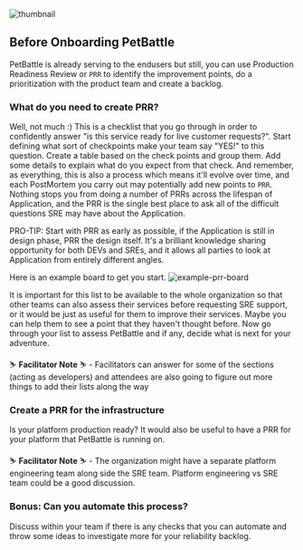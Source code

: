 ![thumbnail](../images/discovery.png)
## Before Onboarding PetBattle
PetBattle is already serving to the endusers but still, you can use Production Readiness Review or `PRR` to identify the improvement points, do a prioritization with the product team and create a backlog.

### What do you need to create PRR?
Well, not much :) This is a checklist that you go through in order to confidently answer "is this service ready for live customer requests?". Start defining what sort of checkpoints make your team say "YES!" to this question. Create a table based on the check points and group them. Add some details to explain what do you expect from that check. And remember, as everything, this is also a process which means it'll evolve over time, and each PostMortem you carry out may potentially add new points to `PRR`. Nothing stops you from doing a number of PRRs across the lifespan of Application, and the PRR is the single best place to ask all of the difficult questions SRE may have about the Application.

PRO-TIP:
Start with PRR as early as possible, if the Application is still in design phase, PRR the design itself. It's a brilliant knowledge sharing opportunity for both DEVs and SREs, and it allows all parties to look at Application from entirely different angles.

Here is an example board to get you start.
![example-prr-board](images/example-prr-board.jpg)


It is important for this list to be available to the whole organization so that other teams can also assess their services before requesting SRE support, or it would be just as useful for them to improve their services. Maybe you can help them to see a point that they haven't thought before.
Now go through your list to assess PetBattle and if any, decide what is next for your adventure.

<p class="tip">
⛷️ <b>Facilitator Note</b> ⛷️ - Facilitators can answer for some of the sections (acting as developers) and attendees are also going to figure out more things to add their lists along the way
</p>

### Create a PRR for the infrastructure
Is your platform production ready? It would also be useful to have a PRR for your platform that PetBattle is running on.

<p class="tip">
⛷️ <b>Facilitator Note</b> ⛷️ - The organization might have a separate platform engineering team along side the SRE team. Platform engineering vs SRE team could be a good discussion.
</p>

### Bonus: Can you automate this process?
Discuss within your team if there is any checks that you can automate and throw some ideas to investigate more for your reliability backlog.
